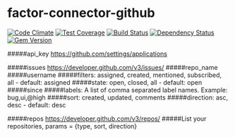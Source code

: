 factor-connector-github
======================
[![Code Climate](https://codeclimate.com/github/factor-io/connector-heroku/badges/gpa.svg)](https://codeclimate.com/github/factor-io/connector-heroku)
[![Test Coverage](https://codeclimate.com/github/factor-io/connector-github/badges/coverage.svg)](https://codeclimate.com/github/factor-io/connector-github)
[![Build Status](https://travis-ci.org/factor-io/connector-github.svg?branch=master)](https://travis-ci.org/factor-io/connector-github)
[![Dependency Status](https://gemnasium.com/factor-io/connector-github.svg)](https://gemnasium.com/factor-io/connector-github)
[![Gem Version](https://badge.fury.io/rb/factor-connector-github.svg)](http://badge.fury.io/rb/factor-connector-github)

#####api_key https://github.com/settings/applications

#####issues https://developer.github.com/v3/issues/
#####repo_name
#####username
#####filters: assigned, created, mentioned, subscribed, all - default: assigned
#####state: open, closed, all - default: open
#####since
#####labels: A list of comma separated label names. Example: bug,ui,@high
#####sort: created, updated, comments
#####direction: asc, desc - default: desc

#####repos https://developer.github.com/v3/repos/
#####List your repositories, params = {type, sort, direction}
